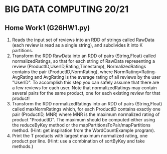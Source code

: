 # BIG DATA COMPUTING 20/21
## Home Work1 (G26HW1.py)
1. Reads the input set of reviews into an RDD of strings called RawData (each review is read as a single string), and subdivides it into K partitions.
2. Transform the RDD RawData into an RDD of pairs (String,Float) called normalizedRatings, so that for each string of RawData representing a review (ProductID,UserID,Rating,Timestamp), NormalizedRatings contains the pair (ProductID,NormRating), where NormRating=Rating-AvgRating and AvgRating is the average rating of all reviews by the user "UserID". To accomplish this step you can safely assume that there are a few reviews for each user. Note that normalizedRatings may contain several pairs for the same product, one for each existing review for that product!
3. Transform the RDD normalizedRatings into an RDD of pairs (String,Float) called maxNormRatings which, for each ProductID contains exactly one pair (ProductID, MNR) where MNR is the maximum normalized rating of product "ProductID". The maximum should be computed either using the reduceByKey method or the mapPartitionsToPair/mapPartitions method. (Hint: get inspiration from the WordCountExample program).
4. Print the T products with largest maximum normalized rating, one product per line. (Hint: use a combination of sortByKey and take methods.)

